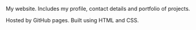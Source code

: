 My website. Includes my profile, contact details and portfolio of projects.

Hosted by GitHub pages. Built using HTML and CSS.
